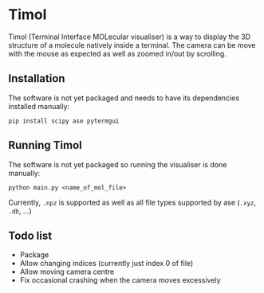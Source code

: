 # Timol

Timol (Terminal Interface MOLecular visualiser) is a way to display the 3D structure of a molecule natively inside a terminal. The camera can be move with the mouse as expected as well as zoomed in/out by scrolling. 

## Installation

The software is not yet packaged and needs to have its dependencies installed manually:

`pip install scipy ase pytermgui` 

## Running Timol

The software is not yet packaged so running the visualiser is done manually:

`python main.py <name_of_mol_file>` 

Currently, `.npz` is supported as well as all file types supported by ase (`.xyz`, `.db`, ...)

## Todo list

- Package
- Allow changing indices (currently just index 0 of file)
- Allow moving camera centre
- Fix occasional crashing when the camera moves excessively

